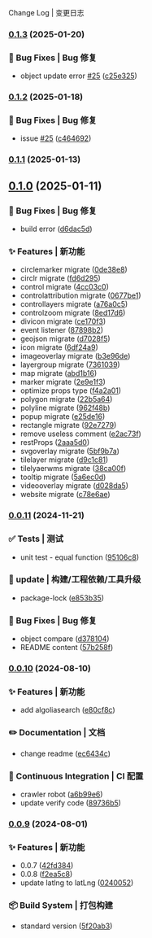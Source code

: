 Change Log | 变更日志
### [0.1.3](https://github.com/GrayFrost/sveaflet/compare/v0.1.2...v0.1.3) (2025-01-20)


### 🐛 Bug Fixes | Bug 修复

* object update error [#25](https://github.com/GrayFrost/sveaflet/issues/25) ([c25e325](https://github.com/GrayFrost/sveaflet/commit/c25e3253538d784456a462f6590ae1167af6e658))

### [0.1.2](https://github.com/GrayFrost/sveaflet/compare/v0.1.1...v0.1.2) (2025-01-18)


### 🐛 Bug Fixes | Bug 修复

* issue [#25](https://github.com/GrayFrost/sveaflet/issues/25) ([c464692](https://github.com/GrayFrost/sveaflet/commit/c464692069411bdfbf7ce2f8bf4ffe9e273f1189))

### [0.1.1](https://github.com/GrayFrost/sveaflet/compare/v0.1.0...v0.1.1) (2025-01-13)

## [0.1.0](https://github.com/GrayFrost/sveaflet/compare/v0.0.11...v0.1.0) (2025-01-11)


### 🐛 Bug Fixes | Bug 修复

* build error ([d6dac5d](https://github.com/GrayFrost/sveaflet/commit/d6dac5dc17829f8747f0256374008d1721509037))


### ✨ Features | 新功能

* circlemarker migrate ([0de38e8](https://github.com/GrayFrost/sveaflet/commit/0de38e83689334a19e2fe74766e6338a96fb8d58))
* circlr migrate ([fd6d295](https://github.com/GrayFrost/sveaflet/commit/fd6d29571a270bc8ab6577372a8b95bb8a35bdfa))
* control migrate ([4cc03c0](https://github.com/GrayFrost/sveaflet/commit/4cc03c05604f1e96a05b63c63a5b362ed6fafaf3))
* controlattribution migrate ([0677be1](https://github.com/GrayFrost/sveaflet/commit/0677be1de6473ac6fe409d94a30d00c6f3113956))
* controllayers migrate ([a76a0c5](https://github.com/GrayFrost/sveaflet/commit/a76a0c5b158b8202814f84794974f7f9275ca2aa))
* controlzoom migrate ([8ed17d6](https://github.com/GrayFrost/sveaflet/commit/8ed17d64b45694e911a2cb3ac894e88e3489246c))
* divicon migrate ([ce170f3](https://github.com/GrayFrost/sveaflet/commit/ce170f3bf6f6ab27ebcd3d07c53e96c0c89950dc))
* event listener ([87898b2](https://github.com/GrayFrost/sveaflet/commit/87898b203f587e90d0d797b91d8d1ba657c5bb26))
* geojson migrate ([d7028f5](https://github.com/GrayFrost/sveaflet/commit/d7028f50f7ceafba424bb3fa6723019fa1acc883))
* icon migrate ([6df24a9](https://github.com/GrayFrost/sveaflet/commit/6df24a9a7c15b27f20426718587667599de02707))
* imageoverlay migrate ([b3e96de](https://github.com/GrayFrost/sveaflet/commit/b3e96de85122fdf92ddc27d7cdb399cd7319834d))
* layergroup migrate ([7361039](https://github.com/GrayFrost/sveaflet/commit/73610394a9321b17cea610c71428b428425003e9))
* map migrate ([abd1b16](https://github.com/GrayFrost/sveaflet/commit/abd1b166db17615b831f2527f44800e4748d8605))
* marker migrate ([2e9e1f3](https://github.com/GrayFrost/sveaflet/commit/2e9e1f3bbe985708f3c938bc9a6f04728b40a48c))
* optimize props type ([f4a2a01](https://github.com/GrayFrost/sveaflet/commit/f4a2a01071cf9f27e2cca722b9cceeb49383830f))
* polygon migrate ([22b5a64](https://github.com/GrayFrost/sveaflet/commit/22b5a644cf1d9f7eddf24bd8fc04e8fb8cb48e4d))
* polyline migrate ([962f48b](https://github.com/GrayFrost/sveaflet/commit/962f48ba5c35877d614b7bfa65bd1e846f5ee893))
* popup migrate ([e25de16](https://github.com/GrayFrost/sveaflet/commit/e25de16df527896a9cee8282e5d33a5cb8e1deea))
* rectangle migrate ([92e7279](https://github.com/GrayFrost/sveaflet/commit/92e7279e35cd730256a49447e01ca6584ebb2032))
* remove useless comment ([e2ac73f](https://github.com/GrayFrost/sveaflet/commit/e2ac73fe57d9125c7b5381d00621c81ad318e1f0))
* restProps ([2aaa5d0](https://github.com/GrayFrost/sveaflet/commit/2aaa5d0eeb17bad73da6f58dfead47eda211cadf))
* svgoverlay migrate ([5bf9b7a](https://github.com/GrayFrost/sveaflet/commit/5bf9b7ace7d5c9ba1a9c00efbcf53d81ebc48659))
* tilelayer migrate ([d9c1c81](https://github.com/GrayFrost/sveaflet/commit/d9c1c8162a23dd7bb48342df996faa861a11b685))
* tilelyaerwms migrate ([38ca00f](https://github.com/GrayFrost/sveaflet/commit/38ca00f2216bb4147ce55837d02c48caa1a57cee))
* tooltip migrate ([5a6ec0d](https://github.com/GrayFrost/sveaflet/commit/5a6ec0d50d0f686b1a6664ca36353016ec4a67a0))
* videooverlay migrate ([d028da5](https://github.com/GrayFrost/sveaflet/commit/d028da5c793f2672f5d53d6017ed3cd1baad6155))
* website migrate ([c78e6ae](https://github.com/GrayFrost/sveaflet/commit/c78e6aed9edc17e217ae990620df26dc1ade2c55))

### [0.0.11](https://github.com/GrayFrost/sveaflet/compare/v0.0.10...v0.0.11) (2024-11-21)


### ✅ Tests | 测试

* unit test - equal function ([95106c8](https://github.com/GrayFrost/sveaflet/commit/95106c8bfd5eaa047677fabf483e170b4d1cbe53))


### 🚀 update | 构建/工程依赖/工具升级

* package-lock ([e853b35](https://github.com/GrayFrost/sveaflet/commit/e853b35e9286cc0c63a901b0c3a0f5ec76d1100e))


### 🐛 Bug Fixes | Bug 修复

* object compare ([d378104](https://github.com/GrayFrost/sveaflet/commit/d378104a076d0ae51ce284891a09f17c83dfab93))
* README  content ([57b258f](https://github.com/GrayFrost/sveaflet/commit/57b258f895a0d13548cf33e90e3bf591d39d1172))

### [0.0.10](https://github.com/GrayFrost/sveaflet/compare/v0.0.9...v0.0.10) (2024-08-10)


### ✨ Features | 新功能

* add algoliasearch ([e80cf8c](https://github.com/GrayFrost/sveaflet/commit/e80cf8cac17c0528ed280c7ce6004bc0345dc87f))


### ✏️ Documentation | 文档

* change readme ([ec6434c](https://github.com/GrayFrost/sveaflet/commit/ec6434ccdf32d39d70e8a6451535497f04a1e7c2))


### 👷 Continuous Integration | CI 配置

* crawler robot ([a6b99e6](https://github.com/GrayFrost/sveaflet/commit/a6b99e6f1b475ed8d1f3837abf3d507c874b720e))
* update verify code ([89736b5](https://github.com/GrayFrost/sveaflet/commit/89736b58ae88d7242747458884eaa022db1c597b))

### [0.0.9](https://github.com/GrayFrost/sveaflet/compare/v0.0.6...v0.0.9) (2024-08-01)


### ✨ Features | 新功能

* 0.0.7 ([42fd384](https://github.com/GrayFrost/sveaflet/commit/42fd384f39e2e437c7f3c8ab76288f9c44bf8bf8))
* 0.0.8 ([f2ea5c8](https://github.com/GrayFrost/sveaflet/commit/f2ea5c8601e2ff707c3e90509da3cbb8ff2a4788))
* update latlng to latLng ([0240052](https://github.com/GrayFrost/sveaflet/commit/0240052fbe134d13b0870976b733a4cea73ba185))


### 📦 Build System | 打包构建

* standard version ([5f20ab3](https://github.com/GrayFrost/sveaflet/commit/5f20ab3d784be9e4560145923a9be6ead1716b27))
